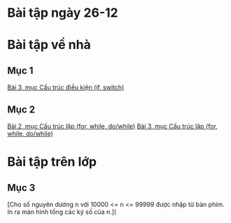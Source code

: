 # Bài tập ngày 26-12
# Bài tập về nhà
## Mục 1
[Bài 3, mục Cấu trúc điều kiện (if, switch)](https://www.jdoodle.com/embed/v0/5B49)
## Mục 2
[Bài 2, mục Cấu trúc lặp (for, while, do/while)](https://www.jdoodle.com/embed/v0/5FU0) 
[Bài 3, mục Cấu trúc lặp (for, while, do/while)](https://www.jdoodle.com/embed/v0/5FU1)
# Bài tập trên lớp
## Mục 3
[Cho số nguyên dương n với 10000 <= n <= 99999 được nhập từ bàn phím. In ra màn hình tổng các ký số của n.](
